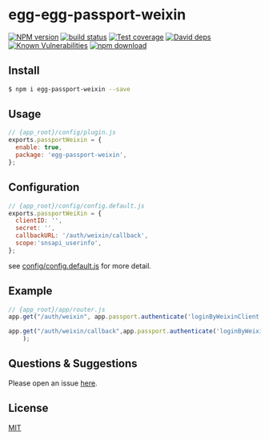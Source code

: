 # egg-egg-passport-weixin

[![NPM version][npm-image]][npm-url]
[![build status][travis-image]][travis-url]
[![Test coverage][codecov-image]][codecov-url]
[![David deps][david-image]][david-url]
[![Known Vulnerabilities][snyk-image]][snyk-url]
[![npm download][download-image]][download-url]

[npm-image]: https://img.shields.io/npm/v/egg-passport-weixin.svg?style=flat-square
[npm-url]: https://npmjs.org/package/egg-passport-weixin
[travis-image]: https://img.shields.io/travis/kkkkyue/egg-passport-weixin.svg?style=flat-square
[travis-url]: https://travis-ci.org/kkkkyue/egg-passport-weixin
[codecov-image]: https://img.shields.io/codecov/c/github/kkkkyue/egg-passport-weixin.svg?style=flat-square
[codecov-url]: https://codecov.io/github/kkkkyue/egg-passport-weixin?branch=master
[david-image]: https://img.shields.io/david/kkkkyue/egg-passport-weixin.svg?style=flat-square
[david-url]: https://david-dm.org/kkkkyue/egg-passport-weixin
[snyk-image]: https://snyk.io/test/npm/egg-passport-weixin/badge.svg?style=flat-square
[snyk-url]: https://snyk.io/test/npm/egg-passport-weixin
[download-image]: https://img.shields.io/npm/dm/egg-passport-weixin.svg?style=flat-square
[download-url]: https://npmjs.org/package/egg-passport-weixin

<!--
Description here.
-->

## Install

```bash
$ npm i egg-passport-weixin --save
```

## Usage

```js
// {app_root}/config/plugin.js
exports.passportWeixin = {
  enable: true,
  package: 'egg-passport-weixin',
};
```

## Configuration

```js
// {app_root}/config/config.default.js
exports.passportWeiXin = {
  clientID: '',
  secret: '',
  callbackURL: '/auth/weixin/callback',
  scope:'snsapi_userinfo',
};
```

see [config/config.default.js](config/config.default.js) for more detail.

## Example


```js
// {app_root}/app/router.js
app.get("/auth/weixin", app.passport.authenticate('loginByWeixinClient'));

app.get("/auth/weixin/callback",app.passport.authenticate('loginByWeixinClient',{ successRedirect: '/test/hello',failureRedirect: '/login' })
    );
```

## Questions & Suggestions

Please open an issue [here](https://github.com/kkkkyue/egg-passport-weixin/issues).

## License

[MIT](LICENSE)
